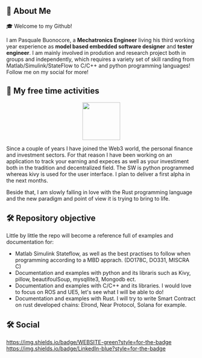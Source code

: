 ## 🚀 About Me

🎓 Welcome to my Github!

I am Pasquale Buonocore, a **Mechatronics Engineer** living his third working year experience as **model based embedded software designer** and **tester engineer**.
I am mainly involved in prodution and research project both in groups and independently, which requires a variety set of skill randing from Matlab/Simulink/StateFlow to C/C++ and python programming languages! Follow me on my social for more!

## 🚀 My free time activities

<div id="header" align="center">
  <img src="https://media.giphy.com/media/qgQUggAC3Pfv687qPC/giphy.gif" width="100"/>
</div>

Since a couple of years I have joined the Web3 world, the personal finance and investment sectors. For that reason I have been working on an application to track your earning and expeces as well as your investiment both in the tradition and decentralized field. 
The SW is python programmed whereas kivy is used for the user interface. I plan to deliver a first alpha in the next months.

Beside that, I am slowly falling in love with the Rust programming language and the new paradigm and point of view it is trying to bring to life.

## 🛠️ Repository objective

Little by little the repo will become a reference full of examples and documentation for:
- Matlab Simulink Stateflow, as well as the best practises to follow when programming according to a MBD apprach. (DO178C, DO331, MISCRA C)
- Documentation and examples with python and its libraris such as Kivy, pillow, beautifoulSoup, mysqllite3, Mongodb ect.
- Documentation and examples with C/C++ and its libraries. I would love to focus on ROS and UE5, let's see what I will be able to do!
- Documentation and examples with Rust. I will try to write Smart Contract on rust developed chains: Elrond, Near Protocol, Solana for example.

## 🛠️ Social
<div id="badges">
  <a href="https://pasqualebuonocore.wixsite.com/pasq">
      https://img.shields.io/badge/WEBSITE-green?style=for-the-badge
  </a>
  
  <a href="https://www.linkedin.com/in/pasquale-buonocore-0a152515b/">
      https://img.shields.io/badge/LinkedIn-blue?style=for-the-badge
  </a>
</div>

<img src="https://komarev.com/ghpvc/?username=Pasquale-Buonocore&style=flat-square&color=blue" alt=""/>
